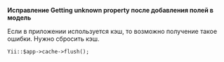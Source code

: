 **Исправление Getting unknown property после добавления полей в модель**

Если в приложении используется кэш, то возможно получение такое ошибки. Нужно сбросить кэш.

    Yii::$app->cache->flush();

